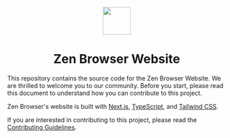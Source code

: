 <p align="center">
<picture>
    <source media="(prefers-color-scheme: dark)" srcset="https://www.zen-browser.app/logos/zen-alpha-white.svg">
    <img src="https://www.zen-browser.app/logos/zen-alpha-black.svg" width="64px">
</picture>
</p>
<h1 align="center">
Zen Browser Website
</h1>

This repository contains the source code for the Zen Browser Website. We are thrilled to welcome you to our community. Before you start, please read this document to understand how you can contribute to this project.

Zen Browser's website is built with [Next.js](https://nextjs.org/), [TypeScript](https://www.typescriptlang.org/), and [Tailwind CSS](https://tailwindcss.com/).

If you are interested in contributing to this project, please read the [Contributing Guidelines](./CONTRIBUTING.md).
